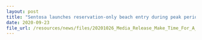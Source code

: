 ```yaml
---
layout: post
title: "Sentosa launches reservation-only beach entry during peak periods for enhanced guest experience and safety"
date: 2020-09-23
file_url: /resources/news/files/20201026_Media_Release_Make_Time_For_A_Holiday.pdf
---
```

